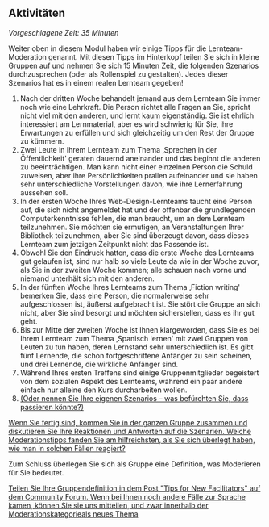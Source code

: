 ## Aktivitäten

_Vorgeschlagene Zeit: 35 Minuten_

Weiter oben in diesem Modul haben wir einige Tipps für die Lernteam-Moderation genannt. Mit diesen Tipps im Hinterkopf teilen Sie sich in kleine Gruppen auf und nehmen Sie sich 15 Minuten Zeit, die folgenden Szenarios durchzusprechen (oder als Rollenspiel zu gestalten). Jedes dieser Szenarios hat es in einem realen Lernteam gegeben!

1. Nach der dritten Woche behandelt jemand aus dem Lernteam Sie immer noch wie eine Lehrkraft. Die Person richtet alle Fragen an Sie, spricht nicht viel mit den anderen, und lernt kaum eigenständig. Sie ist ehrlich interessiert am Lernmaterial, aber es wird schwierig für Sie, ihre Erwartungen zu erfüllen und sich gleichzeitig um den Rest der Gruppe zu kümmern.
2. Zwei Leute in Ihrem Lernteam zum Thema ‚Sprechen in der Öffentlichkeit&#39; geraten dauernd aneinander und das beginnt die anderen zu beeinträchtigen. Man kann nicht einer einzelnen Person die Schuld zuweisen, aber ihre Persönlichkeiten prallen aufeinander und sie haben sehr unterschiedliche Vorstellungen davon, wie ihre Lernerfahrung aussehen soll.
3. In der ersten Woche Ihres Web-Design-Lernteams taucht eine Person auf, die sich nicht angemeldet hat und der offenbar die grundlegenden Computerkenntnisse fehlen, die man braucht, um an dem Lernteam teilzunehmen. Sie möchten sie ermutigen, an Veranstaltungen Ihrer Bibliothek teilzunehmen, aber Sie sind überzeugt davon, dass dieses Lernteam zum jetzigen Zeitpunkt nicht das Passende ist.
4. Obwohl Sie den Eindruck hatten, dass die erste Woche des Lernteams gut gelaufen ist, sind nur halb so viele Leute da wie in der Woche zuvor, als Sie in der zweiten Woche kommen; alle schauen nach vorne und niemand unterhält sich mit den anderen.
5. In der fünften Woche Ihres Lernteams zum Thema ‚Fiction writing&#39; bemerken Sie, dass eine Person, die normalerweise sehr aufgeschlossen ist, äußerst aufgebracht ist. Sie stört die Gruppe an sich nicht, aber Sie sind besorgt und möchten sicherstellen, dass es ihr gut geht.
6. Bis zur Mitte der zweiten Woche ist Ihnen klargeworden, dass Sie es bei Ihrem Lernteam zum Thema ‚Spanisch lernen&#39; mit zwei Gruppen von Leuten zu tun haben, deren Lernstand sehr unterschiedlich ist. Es gibt fünf Lernende, die schon fortgeschrittene Anfänger zu sein scheinen, und drei Lernende, die wirkliche Anfänger sind.
7. Während Ihres ersten Treffens sind einige Gruppenmitglieder begeistert von dem sozialen Aspekt des Lernteams, während ein paar andere einfach nur alleine den Kurs durcharbeiten wollen.
8. [(Oder nennen Sie Ihre eigenen Szenarios – was befürchten Sie, dass passieren könnte?)](http://p2pu.github.io/makingandlearning/)

[Wenn Sie fertig sind, kommen Sie in der ganzen Gruppe zusammen und diskutieren Sie Ihre Reaktionen und Antworten auf die Szenarien. Welche Moderationstipps fanden Sie am hilfreichsten, als Sie sich überlegt haben, wie man in solchen Fällen reagiert?](http://p2pu.github.io/makingandlearning/)

Zum Schluss überlegen Sie sich als Gruppe eine Definition, was Moderieren für Sie bedeutet.

[Teilen Sie Ihre Gruppendefinition in dem Post &quot;Tips for New Facilitators&quot; auf dem Community Forum. Wenn bei Ihnen noch andere Fälle zur Sprache kamen, können Sie sie uns mitteilen, und zwar innerhalb der Moderationskategorie](http://p2pu.github.io/makingandlearning/)[als neues Thema](https://community.p2pu.org/c/learning-circles/facilitation)
